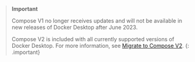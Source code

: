 > **Important**
>
> Compose V1 no longer receives updates and will not be available in new releases of Docker Desktop after June 2023.
>
> Compose V2 is included with all currently supported versions of Docker Desktop.
> For more information, see [Migrate to Compose V2](/compose/migrate).
> {: .important}
